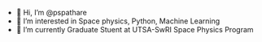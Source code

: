- 👋 Hi, I’m @pspathare
- 👀 I’m interested in Space physics, Python, Machine Learning 
- 🌱 I’m currently Graduate Stuent at UTSA-SwRI Space Physics Program

<!---
pspathare/pspathare is a ✨ special ✨ repository because its `README.md` (this file) appears on your GitHub profile.
You can click the Preview link to take a look at your changes.
--->
